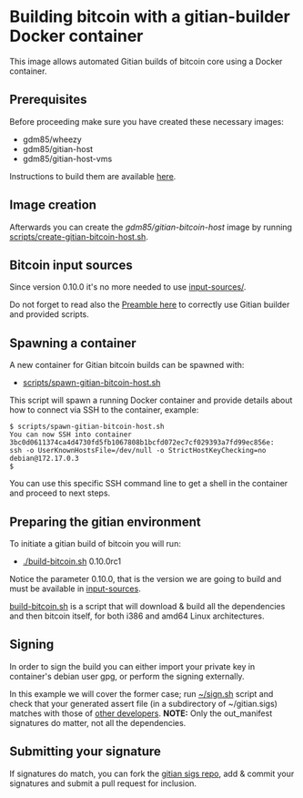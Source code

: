 Building bitcoin with a gitian-builder Docker container
=======================================================

This image allows automated Gitian builds of bitcoin core using a Docker container.

Prerequisites
-------------
Before proceeding make sure you have created these necessary images:
* gdm85/wheezy
* gdm85/gitian-host
* gdm85/gitian-host-vms

Instructions to build them are available [here](../gitian-host/README.md).

Image creation
---------------
Afterwards you can create the *gdm85/gitian-bitcoin-host* image by running [scripts/create-gitian-bitcoin-host.sh](../scripts/create-gitian-bitcoin-host.sh).

Bitcoin input sources
---------------------
Since version 0.10.0 it's no more needed to use [input-sources/](input-sources/).

Do not forget to read also the [Preamble here](../gitian-host/README.md#preamble) to correctly use Gitian builder and provided scripts.

Spawning a container
--------------------

A new container for Gitian bitcoin builds can be spawned with:

- [scripts/spawn-gitian-bitcoin-host.sh](scripts/spawn-gitian-bitcoin-host.sh)

This script will spawn a running Docker container and provide details about how to connect via SSH to the container, example:
```
$ scripts/spawn-gitian-bitcoin-host.sh
You can now SSH into container 3bc0d0611374ca4d4730fd5fb1067808b1bcfd072ec7cf029393a7fd99ec856e:
ssh -o UserKnownHostsFile=/dev/null -o StrictHostKeyChecking=no debian@172.17.0.3
$ 
```

You can use this specific SSH command line to get a shell in the container and proceed to next steps.

Preparing the gitian environment
--------------------------------

To initiate a gitian build of bitcoin you will run:

- [./build-bitcoin.sh](bin/build-bitcoin.sh) 0.10.0rc1

Notice the parameter 0.10.0, that is the version we are going to build and must be available in [input-sources](input-sources/).

[build-bitcoin.sh](bin/build-bitcoin.sh) is a script that will download & build all the dependencies and then bitcoin itself, for both i386 and amd64 Linux architectures.

Signing
-------

In order to sign the build you can either import your private key in container's debian user gpg, or perform the signing externally.

In this example we will cover the former case; run [~/sign.sh](bin/sign.sh) script and check that your generated assert file (in a subdirectory of ~/gitian.sigs) matches with those of [other developers](https://github.com/bitcoin/gitian.sigs).
**NOTE:** Only the out_manifest signatures do matter, not all the dependencies.

Submitting your signature
-------------------------

If signatures do match, you can fork the [gitian sigs repo](https://github.com/bitcoin/gitian.sigs), add & commit your signatures and submit a pull request for inclusion.
